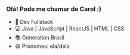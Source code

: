 ### Olá! Pode me chamar de Carol :)

- 🌱 Dev Fullstack
- 💻 Java | JavaScript | ReactJS | HTML | CSS 
- 📚 Generation Brasil
- 😄 Pronomes: ela/dela
